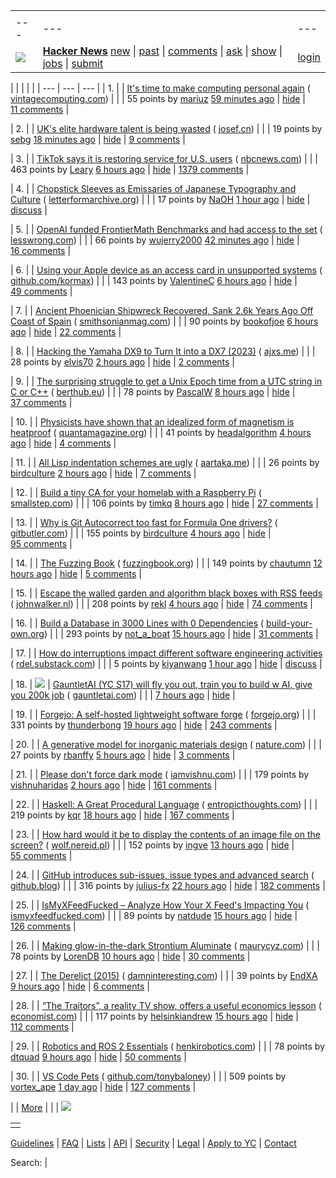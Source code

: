 |     |     |     |
| --- | --- | --- |
| |     |     |     |
| --- | --- | --- |
| [![](https://news.ycombinator.com/y18.svg)](https://news.ycombinator.com/) | **[Hacker News](https://news.ycombinator.com/news)** [new](https://news.ycombinator.com/newest) \| [past](https://news.ycombinator.com/front) \| [comments](https://news.ycombinator.com/newcomments) \| [ask](https://news.ycombinator.com/ask) \| [show](https://news.ycombinator.com/show) \| [jobs](https://news.ycombinator.com/jobs) \| [submit](https://news.ycombinator.com/submit) | [login](https://news.ycombinator.com/login?goto=news) | |

| |     |     |     |
| --- | --- | --- |
| 1. |  | [It's time to make computing personal again](https://www.vintagecomputing.com/index.php/archives/3292/the-pc-is-dead-its-time-to-make-computing-personal-again) ( [vintagecomputing.com](https://news.ycombinator.com/from?site=vintagecomputing.com)) |
|  | 55 points by [mariuz](https://news.ycombinator.com/user?id=mariuz) [59 minutes ago](https://news.ycombinator.com/item?id=42763095) \| [hide](https://news.ycombinator.com/hide?id=42763095&goto=news) \| [11 comments](https://news.ycombinator.com/item?id=42763095) |

| 2. |  | [UK's elite hardware talent is being wasted](https://josef.cn/blog/uk-talent) ( [josef.cn](https://news.ycombinator.com/from?site=josef.cn)) |
|  | 19 points by [sebg](https://news.ycombinator.com/user?id=sebg) [18 minutes ago](https://news.ycombinator.com/item?id=42763386) \| [hide](https://news.ycombinator.com/hide?id=42763386&goto=news) \| [9 comments](https://news.ycombinator.com/item?id=42763386) |

| 3. |  | [TikTok says it is restoring service for U.S. users](https://www.nbcnews.com/tech/tech-news/tiktok-says-restoring-service-us-users-rcna188320) ( [nbcnews.com](https://news.ycombinator.com/from?site=nbcnews.com)) |
|  | 463 points by [Leary](https://news.ycombinator.com/user?id=Leary) [6 hours ago](https://news.ycombinator.com/item?id=42759336) \| [hide](https://news.ycombinator.com/hide?id=42759336&goto=news) \| [1379 comments](https://news.ycombinator.com/item?id=42759336) |

| 4. |  | [Chopstick Sleeves as Emissaries of Japanese Typography and Culture](https://letterformarchive.org/news/this-just-in-chopstick-sleeves-as-emissaries-of-japanese-typography-and-culture/) ( [letterformarchive.org](https://news.ycombinator.com/from?site=letterformarchive.org)) |
|  | 17 points by [NaOH](https://news.ycombinator.com/user?id=NaOH) [1 hour ago](https://news.ycombinator.com/item?id=42719538) \| [hide](https://news.ycombinator.com/hide?id=42719538&goto=news) \| [discuss](https://news.ycombinator.com/item?id=42719538) |

| 5. |  | [OpenAI funded FrontierMath Benchmarks and had access to the set](https://www.lesswrong.com/posts/cu2E8wgmbdZbqeWqb/meemi-s-shortform) ( [lesswrong.com](https://news.ycombinator.com/from?site=lesswrong.com)) |
|  | 66 points by [wujerry2000](https://news.ycombinator.com/user?id=wujerry2000) [42 minutes ago](https://news.ycombinator.com/item?id=42763231) \| [hide](https://news.ycombinator.com/hide?id=42763231&goto=news) \| [16 comments](https://news.ycombinator.com/item?id=42763231) |

| 6. |  | [Using your Apple device as an access card in unsupported systems](https://github.com/kormax/apple-device-as-access-card) ( [github.com/kormax](https://news.ycombinator.com/from?site=github.com/kormax)) |
|  | 143 points by [ValentineC](https://news.ycombinator.com/user?id=ValentineC) [6 hours ago](https://news.ycombinator.com/item?id=42759557) \| [hide](https://news.ycombinator.com/hide?id=42759557&goto=news) \| [49 comments](https://news.ycombinator.com/item?id=42759557) |

| 7. |  | [Ancient Phoenician Shipwreck Recovered, Sank 2.6k Years Ago Off Coast of Spain](https://www.smithsonianmag.com/smart-news/divers-recover-ancient-shipwreck-that-sank-2600-years-ago-off-the-coast-of-spain-180985778/) ( [smithsonianmag.com](https://news.ycombinator.com/from?site=smithsonianmag.com)) |
|  | 90 points by [bookofjoe](https://news.ycombinator.com/user?id=bookofjoe) [6 hours ago](https://news.ycombinator.com/item?id=42730449) \| [hide](https://news.ycombinator.com/hide?id=42730449&goto=news) \| [22 comments](https://news.ycombinator.com/item?id=42730449) |

| 8. |  | [Hacking the Yamaha DX9 to Turn It into a DX7 (2023)](https://ajxs.me/blog/Hacking_the_Yamaha_DX9_To_Turn_It_Into_a_DX7.html) ( [ajxs.me](https://news.ycombinator.com/from?site=ajxs.me)) |
|  | 28 points by [elvis70](https://news.ycombinator.com/user?id=elvis70) [2 hours ago](https://news.ycombinator.com/item?id=42762161) \| [hide](https://news.ycombinator.com/hide?id=42762161&goto=news) \| [2 comments](https://news.ycombinator.com/item?id=42762161) |

| 9. |  | [The surprising struggle to get a Unix Epoch time from a UTC string in C or C++](https://berthub.eu/articles/posts/how-to-get-a-unix-epoch-from-a-utc-date-time-string/) ( [berthub.eu](https://news.ycombinator.com/from?site=berthub.eu)) |
|  | 78 points by [PascalW](https://news.ycombinator.com/user?id=PascalW) [8 hours ago](https://news.ycombinator.com/item?id=42758257) \| [hide](https://news.ycombinator.com/hide?id=42758257&goto=news) \| [37 comments](https://news.ycombinator.com/item?id=42758257) |

| 10. |  | [Physicists have shown that an idealized form of magnetism is heatproof](https://www.quantamagazine.org/heat-destroys-all-order-except-for-in-this-one-special-case-20250116/) ( [quantamagazine.org](https://news.ycombinator.com/from?site=quantamagazine.org)) |
|  | 41 points by [headalgorithm](https://news.ycombinator.com/user?id=headalgorithm) [4 hours ago](https://news.ycombinator.com/item?id=42728513) \| [hide](https://news.ycombinator.com/hide?id=42728513&goto=news) \| [4 comments](https://news.ycombinator.com/item?id=42728513) |

| 11. |  | [All Lisp indentation schemes are ugly](https://aartaka.me/lisp-indent.html) ( [aartaka.me](https://news.ycombinator.com/from?site=aartaka.me)) |
|  | 26 points by [birdculture](https://news.ycombinator.com/user?id=birdculture) [2 hours ago](https://news.ycombinator.com/item?id=42762077) \| [hide](https://news.ycombinator.com/hide?id=42762077&goto=news) \| [7 comments](https://news.ycombinator.com/item?id=42762077) |

| 12. |  | [Build a tiny CA for your homelab with a Raspberry Pi](https://smallstep.com/blog/build-a-tiny-ca-with-raspberry-pi-yubikey/) ( [smallstep.com](https://news.ycombinator.com/from?site=smallstep.com)) |
|  | 106 points by [timkq](https://news.ycombinator.com/user?id=timkq) [8 hours ago](https://news.ycombinator.com/item?id=42758070) \| [hide](https://news.ycombinator.com/hide?id=42758070&goto=news) \| [27 comments](https://news.ycombinator.com/item?id=42758070) |

| 13. |  | [Why is Git Autocorrect too fast for Formula One drivers?](https://blog.gitbutler.com/why-is-git-autocorrect-too-fast-for-formula-one-drivers/) ( [gitbutler.com](https://news.ycombinator.com/from?site=gitbutler.com)) |
|  | 155 points by [birdculture](https://news.ycombinator.com/user?id=birdculture) [4 hours ago](https://news.ycombinator.com/item?id=42760620) \| [hide](https://news.ycombinator.com/hide?id=42760620&goto=news) \| [95 comments](https://news.ycombinator.com/item?id=42760620) |

| 14. |  | [The Fuzzing Book](https://www.fuzzingbook.org/) ( [fuzzingbook.org](https://news.ycombinator.com/from?site=fuzzingbook.org)) |
|  | 149 points by [chautumn](https://news.ycombinator.com/user?id=chautumn) [12 hours ago](https://news.ycombinator.com/item?id=42756286) \| [hide](https://news.ycombinator.com/hide?id=42756286&goto=news) \| [5 comments](https://news.ycombinator.com/item?id=42756286) |

| 15. |  | [Escape the walled garden and algorithm black boxes with RSS feeds](https://www.johnwalker.nl/posts/escape-the-walled-garden-with-rss) ( [johnwalker.nl](https://news.ycombinator.com/from?site=johnwalker.nl)) |
|  | 208 points by [rekl](https://news.ycombinator.com/user?id=rekl) [4 hours ago](https://news.ycombinator.com/item?id=42761219) \| [hide](https://news.ycombinator.com/hide?id=42761219&goto=news) \| [74 comments](https://news.ycombinator.com/item?id=42761219) |

| 16. |  | [Build a Database in 3000 Lines with 0 Dependencies](https://build-your-own.org/blog/20251015_db_in_3000/) ( [build-your-own.org](https://news.ycombinator.com/from?site=build-your-own.org)) |
|  | 293 points by [not\_a\_boat](https://news.ycombinator.com/user?id=not_a_boat) [15 hours ago](https://news.ycombinator.com/item?id=42725163) \| [hide](https://news.ycombinator.com/hide?id=42725163&goto=news) \| [31 comments](https://news.ycombinator.com/item?id=42725163) |

| 17. |  | [How do interruptions impact different software engineering activities](https://rdel.substack.com/p/rdel-75-how-do-interruptions-impact) ( [rdel.substack.com](https://news.ycombinator.com/from?site=rdel.substack.com)) |
|  | 5 points by [kiyanwang](https://news.ycombinator.com/user?id=kiyanwang) [1 hour ago](https://news.ycombinator.com/item?id=42762962) \| [hide](https://news.ycombinator.com/hide?id=42762962&goto=news) \| [discuss](https://news.ycombinator.com/item?id=42762962) |

| 18. | ![](https://news.ycombinator.com/s.gif) | [GauntletAI (YC S17) will fly you out, train you to build w AI, give you 200k job](https://gauntletai.com/) ( [gauntletai.com](https://news.ycombinator.com/from?site=gauntletai.com)) |
|  | [7 hours ago](https://news.ycombinator.com/item?id=42758807) \| [hide](https://news.ycombinator.com/hide?id=42758807&goto=news) |

| 19. |  | [Forgejo: A self-hosted lightweight software forge](https://forgejo.org/) ( [forgejo.org](https://news.ycombinator.com/from?site=forgejo.org)) |
|  | 331 points by [thunderbong](https://news.ycombinator.com/user?id=thunderbong) [19 hours ago](https://news.ycombinator.com/item?id=42753523) \| [hide](https://news.ycombinator.com/hide?id=42753523&goto=news) \| [243 comments](https://news.ycombinator.com/item?id=42753523) |

| 20. |  | [A generative model for inorganic materials design](https://www.nature.com/articles/s41586-025-08628-5) ( [nature.com](https://news.ycombinator.com/from?site=nature.com)) |
|  | 27 points by [rbanffy](https://news.ycombinator.com/user?id=rbanffy) [5 hours ago](https://news.ycombinator.com/item?id=42727329) \| [hide](https://news.ycombinator.com/hide?id=42727329&goto=news) \| [3 comments](https://news.ycombinator.com/item?id=42727329) |

| 21. |  | [Please don't force dark mode](https://iamvishnu.com/posts/please-dont-force-dark-mode) ( [iamvishnu.com](https://news.ycombinator.com/from?site=iamvishnu.com)) |
|  | 179 points by [vishnuharidas](https://news.ycombinator.com/user?id=vishnuharidas) [2 hours ago](https://news.ycombinator.com/item?id=42762054) \| [hide](https://news.ycombinator.com/hide?id=42762054&goto=news) \| [161 comments](https://news.ycombinator.com/item?id=42762054) |

| 22. |  | [Haskell: A Great Procedural Language](https://entropicthoughts.com/haskell-procedural-programming) ( [entropicthoughts.com](https://news.ycombinator.com/from?site=entropicthoughts.com)) |
|  | 219 points by [kqr](https://news.ycombinator.com/user?id=kqr) [18 hours ago](https://news.ycombinator.com/item?id=42754098) \| [hide](https://news.ycombinator.com/hide?id=42754098&goto=news) \| [167 comments](https://news.ycombinator.com/item?id=42754098) |

| 23. |  | [How hard would it be to display the contents of an image file on the screen?](https://wolf.nereid.pl/posts/image-viewer/) ( [wolf.nereid.pl](https://news.ycombinator.com/from?site=wolf.nereid.pl)) |
|  | 152 points by [ingve](https://news.ycombinator.com/user?id=ingve) [13 hours ago](https://news.ycombinator.com/item?id=42730512) \| [hide](https://news.ycombinator.com/hide?id=42730512&goto=news) \| [55 comments](https://news.ycombinator.com/item?id=42730512) |

| 24. |  | [GitHub introduces sub-issues, issue types and advanced search](https://github.blog/changelog/2025-01-13-evolving-github-issues-public-preview/) ( [github.blog](https://news.ycombinator.com/from?site=github.blog)) |
|  | 316 points by [julius-fx](https://news.ycombinator.com/user?id=julius-fx) [22 hours ago](https://news.ycombinator.com/item?id=42725692) \| [hide](https://news.ycombinator.com/hide?id=42725692&goto=news) \| [182 comments](https://news.ycombinator.com/item?id=42725692) |

| 25. |  | [IsMyXFeedFucked – Analyze How Your X Feed's Impacting You](https://www.ismyxfeedfucked.com/) ( [ismyxfeedfucked.com](https://news.ycombinator.com/from?site=ismyxfeedfucked.com)) |
|  | 89 points by [natdude](https://news.ycombinator.com/user?id=natdude) [15 hours ago](https://news.ycombinator.com/item?id=42755173) \| [hide](https://news.ycombinator.com/hide?id=42755173&goto=news) \| [126 comments](https://news.ycombinator.com/item?id=42755173) |

| 26. |  | [Making glow-in-the-dark Strontium Aluminate](https://maurycyz.com/projects/strontium_aluminate/) ( [maurycyz.com](https://news.ycombinator.com/from?site=maurycyz.com)) |
|  | 78 points by [LorenDB](https://news.ycombinator.com/user?id=LorenDB) [10 hours ago](https://news.ycombinator.com/item?id=42756773) \| [hide](https://news.ycombinator.com/hide?id=42756773&goto=news) \| [30 comments](https://news.ycombinator.com/item?id=42756773) |

| 27. |  | [The Derelict (2015)](https://www.damninteresting.com/the-derelict/) ( [damninteresting.com](https://news.ycombinator.com/from?site=damninteresting.com)) |
|  | 39 points by [EndXA](https://news.ycombinator.com/user?id=EndXA) [9 hours ago](https://news.ycombinator.com/item?id=42736968) \| [hide](https://news.ycombinator.com/hide?id=42736968&goto=news) \| [6 comments](https://news.ycombinator.com/item?id=42736968) |

| 28. |  | [“The Traitors”, a reality TV show, offers a useful economics lesson](https://www.economist.com/finance-and-economics/2025/01/16/the-traitors-a-reality-tv-show-offers-a-useful-economics-lesson) ( [economist.com](https://news.ycombinator.com/from?site=economist.com)) |
|  | 117 points by [helsinkiandrew](https://news.ycombinator.com/user?id=helsinkiandrew) [15 hours ago](https://news.ycombinator.com/item?id=42755251) \| [hide](https://news.ycombinator.com/hide?id=42755251&goto=news) \| [112 comments](https://news.ycombinator.com/item?id=42755251) |

| 29. |  | [Robotics and ROS 2 Essentials](https://henkirobotics.com/robotics-and-ros-2-essentials-course-announcement/) ( [henkirobotics.com](https://news.ycombinator.com/from?site=henkirobotics.com)) |
|  | 78 points by [dtquad](https://news.ycombinator.com/user?id=dtquad) [9 hours ago](https://news.ycombinator.com/item?id=42744106) \| [hide](https://news.ycombinator.com/hide?id=42744106&goto=news) \| [50 comments](https://news.ycombinator.com/item?id=42744106) |

| 30. |  | [VS Code Pets](https://github.com/tonybaloney/vscode-pets) ( [github.com/tonybaloney](https://news.ycombinator.com/from?site=github.com/tonybaloney)) |
|  | 509 points by [vortex\_ape](https://news.ycombinator.com/user?id=vortex_ape) [1 day ago](https://news.ycombinator.com/item?id=42750195) \| [hide](https://news.ycombinator.com/hide?id=42750195&goto=news) \| [127 comments](https://news.ycombinator.com/item?id=42750195) |

|  | [More](https://news.ycombinator.com/?p=2) | |
| ![](https://news.ycombinator.com/s.gif)

|     |
| --- |
|  |

[Guidelines](https://news.ycombinator.com/newsguidelines.html) \| [FAQ](https://news.ycombinator.com/newsfaq.html) \| [Lists](https://news.ycombinator.com/lists) \| [API](https://github.com/HackerNews/API) \| [Security](https://news.ycombinator.com/security.html) \| [Legal](https://www.ycombinator.com/legal/) \| [Apply to YC](https://www.ycombinator.com/apply/) \| [Contact](mailto:hn@ycombinator.com)

Search: |
